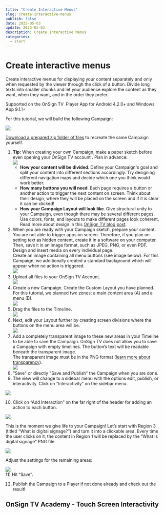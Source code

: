 ```yaml
---
title: "Create Interactive Menus"
slug: create-interactive-menus
publish: false
date: 2025-05-03
update: 2025-05-03
description: Create Interactive Menus
categories:
  - start
---
```


Create interactive menus
========================

Create interactive menus for displaying your content separately and only when requested by the viewer through the click of a button. Divide long texts into smaller chunks and let your audience explore the content as they want, when they want, and in the order they prefer.

Supported on the OnSign TV  Player App for Android 4.2.0+ and Windows App 9.1.1+

For this tutorial, we will build the following Campaign:

![](https://static.helpjuice.com/helpjuice_production/uploads/upload/image/23821/direct/1731677342194/create-interactive-menus_1.gif)

[Download a prepared zip folder of files](https://docs.onsign.tv/resources/Storage/en/create-interactive-menus/Images-for-campaign-Create-interactive-menu-tutorial1.zip) to recreate the same Campaign yourself.

1. **Tip:** When creating your own Campaign, make a paper sketch before even opening your OnSign TV account . Plan in advance:  
   ![](https://static.helpjuice.com/helpjuice_production/uploads/upload/image/23821/direct/1731677394946/create-interactive-menus_2.png)
   * **How your content will be divided**. Define your Campaign's goal and split your content into different sections accordingly. Try designing different navigation maps and decide which one you think would work better.
   * **How many buttons you will need**. Each page requires a button or another action to trigger the next content on screen. Think about their design, where they will be placed on the screen and if it is clear it can be clicked!
   * **How your Campaign Layout will look like**. Give structural unity to your Campaign, even though there may be several different pages. Use colors, fonts, and layouts to make different pages look coherent. Read more about design in this [OnSign TV blog post](https://onsign.tv/blog/guidelines/6-primary-design-guidelines-digital-signage/).
2. When you are ready with your Campaign sketch, prepare your content. You are not able to trigger apps on screen. Therefore, if you plan on setting text as hidden content, create it in a software on your computer. Then, save it in an image format, such as JPEG, PNG, or even PDF. Design and insert media on every individual page.  
   Create an image containing all menu buttons (see image below). For this Campaign, we additionally created a standard background which will appear when no action is triggered.  
   ![](https://static.helpjuice.com/helpjuice_production/uploads/upload/image/23821/direct/1731677498640/create-interactive-menus_3.png)
3. Upload all files to your OnSign TV Account.  
   ![](https://static.helpjuice.com/helpjuice_production/uploads/upload/image/23821/direct/1731677512352/create-interactive-menus_4.jpg)
4. Create a new Campaign. Create the Custom Layout you have planned. For this tutorial, we planned two zones: a main content area (A) and a menu (B).  
   ![](https://static.helpjuice.com/helpjuice_production/uploads/upload/image/23821/direct/1731677525521/create-interactive-menus_5.jpg)
5. Drag the files to the Timeline.  
   ![](https://static.helpjuice.com/helpjuice_production/uploads/upload/image/23821/direct/1731677568452/create-interactive-menus_6.jpg)
6. Next, edit your Layout further by creating screen divisions where the buttons on the menu area will be.  
   ![](https://static.helpjuice.com/helpjuice_production/uploads/upload/image/23821/direct/1731677584042/create-interactive-menus_7.jpg)
7. Add a completely transparent image to these new areas in your Timeline to be able to save the Campaign. OnSign TV does not allow you to save a Campaign with empty timelines. The button’s text will be readable beneath the transparent image.  
   The transparent image must be in the PNG format ([learn more about transparency](/media/transparent-image-background)).  
   ![](https://static.helpjuice.com/helpjuice_production/uploads/upload/image/23821/direct/1731677597723/create-interactive-menus_8.jpg)
8. "Save" or directly "Save and Publish" the Campaign when you are done.
9. The view will change to a sidebar menu with the options edit, publish, or interactivity. Click on “Interactivity” on the sidebar menu.

![](https://static.helpjuice.com/helpjuice_production/uploads/upload/image/23821/direct/1731677626889/create-interactive-menus_9.jpg)

10) Click on “Add Interaction” on the far right of the header for adding an action to each button.

![](https://static.helpjuice.com/helpjuice_production/uploads/upload/image/23821/direct/1731677637804/create-interactive-menus_10.png)

This is the moment we give life to your Campaign! Let’s start with Region 3 (titled “What is digital signage?”) and turn it into a clickable area. Every time the user clicks on it, the content in Region 1 will be replaced by the “What is digital signage” PNG file:

![](https://static.helpjuice.com/helpjuice_production/uploads/upload/image/23821/direct/1731677669637/create-interactive-menus_11.png)

Adjust the settings for the remaining areas:

![](https://static.helpjuice.com/helpjuice_production/uploads/upload/image/23821/direct/1731677682400/create-interactive-menus_12.png)  
11) Hit “Save”.

12) Publish the Campaign to a Player if not done already and check out the result!

OnSign TV Academy - Touch Screen Interactivity
----------------------------------------------
